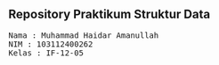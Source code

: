 ## Repository Praktikum Struktur Data

<pre>
Nama : Muhammad Haidar Amanullah
NIM : 103112400262
Kelas : IF-12-05
</pre>